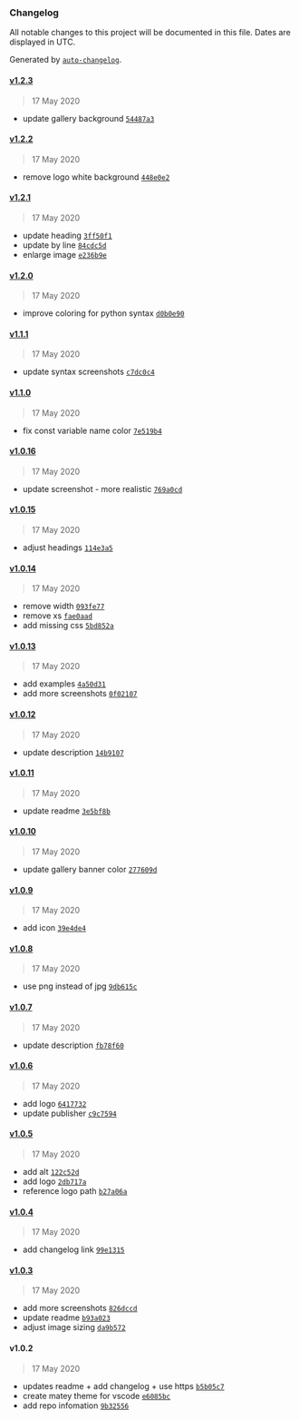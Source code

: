 ### Changelog

All notable changes to this project will be documented in this file. Dates are displayed in UTC.

Generated by [`auto-changelog`](https://github.com/CookPete/auto-changelog).

#### [v1.2.3](https://github.com/arickho/matey-vscode/compare/v1.2.2...v1.2.3)

> 17 May 2020

- update gallery background [`54487a3`](https://github.com/arickho/matey-vscode/commit/54487a3ac971de3fa9b1a5672e84f395509fcbd8)

#### [v1.2.2](https://github.com/arickho/matey-vscode/compare/v1.2.1...v1.2.2)

> 17 May 2020

- remove logo white background [`448e0e2`](https://github.com/arickho/matey-vscode/commit/448e0e20e979169dca3341b3c3b6e556f964d18e)

#### [v1.2.1](https://github.com/arickho/matey-vscode/compare/v1.2.0...v1.2.1)

> 17 May 2020

- update heading [`3ff50f1`](https://github.com/arickho/matey-vscode/commit/3ff50f1046374f0e682f53b385a4fa4d569bfcb4)
- update by line [`84cdc5d`](https://github.com/arickho/matey-vscode/commit/84cdc5d9a4a22d1d356a3b61148d036baa6bd8aa)
- enlarge image [`e236b9e`](https://github.com/arickho/matey-vscode/commit/e236b9e440293c6621f14f4f9c9486c9e1567bcc)

#### [v1.2.0](https://github.com/arickho/matey-vscode/compare/v1.1.1...v1.2.0)

> 17 May 2020

- improve coloring for python syntax [`d0b0e90`](https://github.com/arickho/matey-vscode/commit/d0b0e9016d6c3cc69afe156afaec5c4e3c10bd70)

#### [v1.1.1](https://github.com/arickho/matey-vscode/compare/v1.1.0...v1.1.1)

> 17 May 2020

- update syntax screenshots [`c7dc0c4`](https://github.com/arickho/matey-vscode/commit/c7dc0c47608779c140ac1f989321acc61a3a2c4d)

#### [v1.1.0](https://github.com/arickho/matey-vscode/compare/v1.0.16...v1.1.0)

> 17 May 2020

- fix const variable name color [`7e519b4`](https://github.com/arickho/matey-vscode/commit/7e519b4725109303a7c7c8dad13cc62228ed99a8)

#### [v1.0.16](https://github.com/arickho/matey-vscode/compare/v1.0.15...v1.0.16)

> 17 May 2020

- update screenshot - more realistic [`769a0cd`](https://github.com/arickho/matey-vscode/commit/769a0cd42c45b449cba85b258c94c49a6686238e)

#### [v1.0.15](https://github.com/arickho/matey-vscode/compare/v1.0.14...v1.0.15)

> 17 May 2020

- adjust headings [`114e3a5`](https://github.com/arickho/matey-vscode/commit/114e3a5e5bbb06e650ae0e2e7e6c65399aa15e62)

#### [v1.0.14](https://github.com/arickho/matey-vscode/compare/v1.0.13...v1.0.14)

> 17 May 2020

- remove width [`093fe77`](https://github.com/arickho/matey-vscode/commit/093fe77aa111586efa09746792d59faffbdb760d)
- remove xs [`fae0aad`](https://github.com/arickho/matey-vscode/commit/fae0aad0d905cdc19eca1e753a72f0a815bd9ef9)
- add missing css [`5bd852a`](https://github.com/arickho/matey-vscode/commit/5bd852a062e81d91840d5d405b82192caa0e050a)

#### [v1.0.13](https://github.com/arickho/matey-vscode/compare/v1.0.12...v1.0.13)

> 17 May 2020

- add examples [`4a50d31`](https://github.com/arickho/matey-vscode/commit/4a50d315acc03ffa57dedfeaaa884dbcf14d3c4d)
- add more screenshots [`0f02107`](https://github.com/arickho/matey-vscode/commit/0f02107d1049b8a77ee866f681f024ce73091c51)

#### [v1.0.12](https://github.com/arickho/matey-vscode/compare/v1.0.11...v1.0.12)

> 17 May 2020

- update description [`14b9107`](https://github.com/arickho/matey-vscode/commit/14b9107ec5b6bf3713fabcff3a6027d0ea019900)

#### [v1.0.11](https://github.com/arickho/matey-vscode/compare/v1.0.10...v1.0.11)

> 17 May 2020

- update readme [`3e5bf8b`](https://github.com/arickho/matey-vscode/commit/3e5bf8b762be02ad59ff4aa9a9d2290d92666fc2)

#### [v1.0.10](https://github.com/arickho/matey-vscode/compare/v1.0.9...v1.0.10)

> 17 May 2020

- update gallery banner color [`277609d`](https://github.com/arickho/matey-vscode/commit/277609d254ce579516437fd16094a67d90f72c79)

#### [v1.0.9](https://github.com/arickho/matey-vscode/compare/v1.0.8...v1.0.9)

> 17 May 2020

- add icon [`39e4de4`](https://github.com/arickho/matey-vscode/commit/39e4de41786a8edaeba873150995999d2f15836b)

#### [v1.0.8](https://github.com/arickho/matey-vscode/compare/v1.0.7...v1.0.8)

> 17 May 2020

- use png instead of jpg [`9db615c`](https://github.com/arickho/matey-vscode/commit/9db615c09bd5122fbc591f7f690ad8aaec3a8df1)

#### [v1.0.7](https://github.com/arickho/matey-vscode/compare/v1.0.6...v1.0.7)

> 17 May 2020

- update description [`fb78f60`](https://github.com/arickho/matey-vscode/commit/fb78f60d386d4afeed2c222645dffa6c9eecd771)

#### [v1.0.6](https://github.com/arickho/matey-vscode/compare/v1.0.5...v1.0.6)

> 17 May 2020

- add logo [`6417732`](https://github.com/arickho/matey-vscode/commit/6417732f6d26c7181fd08af543f3c319b1c2f215)
- update publisher [`c9c7594`](https://github.com/arickho/matey-vscode/commit/c9c7594d5c76bf8beadf887b380b94b52f2d693f)

#### [v1.0.5](https://github.com/arickho/matey-vscode/compare/v1.0.4...v1.0.5)

> 17 May 2020

- add alt [`122c52d`](https://github.com/arickho/matey-vscode/commit/122c52d268978cd7d16e6cfd297d23b1fcfb14fc)
- add logo [`2db717a`](https://github.com/arickho/matey-vscode/commit/2db717ae7dcf8a68b3987c9400710b4a4ed8dc49)
- reference logo path [`b27a06a`](https://github.com/arickho/matey-vscode/commit/b27a06a8e0ec162d74da590e02ce8bfb7210b96d)

#### [v1.0.4](https://github.com/arickho/matey-vscode/compare/v1.0.3...v1.0.4)

> 17 May 2020

- add changelog link [`99e1315`](https://github.com/arickho/matey-vscode/commit/99e1315d832fe8dadf6e75b4a1df39e35ad20795)

#### [v1.0.3](https://github.com/arickho/matey-vscode/compare/v1.0.2...v1.0.3)

> 17 May 2020

- add more screenshots [`826dccd`](https://github.com/arickho/matey-vscode/commit/826dccd892ce6cecceb534dc12884f36668e9ade)
- update readme [`b93a023`](https://github.com/arickho/matey-vscode/commit/b93a0231dee934c41dce560aec4b475ba921096c)
- adjust image sizing [`da9b572`](https://github.com/arickho/matey-vscode/commit/da9b5724e6baa1f0bbf1bf4905fd742ea32e0a70)

#### v1.0.2

> 17 May 2020

- updates readme + add changelog + use https [`b5b05c7`](https://github.com/arickho/matey-vscode/commit/b5b05c7e4f34fdd9d90342cf653ec9c573f3b2af)
- create matey theme for vscode [`e6085bc`](https://github.com/arickho/matey-vscode/commit/e6085bca05ebf0a380a20b870680fe6d318cab97)
- add repo infomation [`9b32556`](https://github.com/arickho/matey-vscode/commit/9b32556629623323225ccb3b404979db153d749f)
